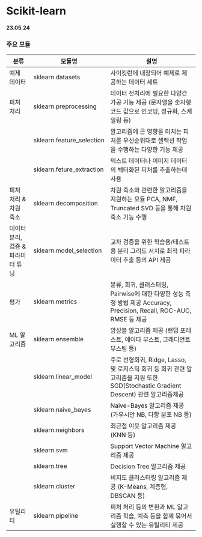 # Scikit-learn

**23.05.24**

### 주요 모듈

| 분류 | 모듈명 | 설명 |
| --- | --- | --- |
| 예제 데이터 | sklearn.datasets | 사이킷런에 내장되어 예제로 제공하는 데이터 세트 |
| 피처 처리 | sklearn.preprocessing | 데이터 전처리에 필요한 다양간 가공 기능 제공 (문자열을 숫자형 코드 값으로 인코딩, 정규화, 스케일링 등) |
|  | sklearn.feature_selection | 알고리즘에 큰 영향을 미치는 피처를 우선순위대로 셀렉션 작업을 수행하는 다양한 기능 제공 |
|  | sklearn.feture_extraction | 텍스트 데이터나 이미지 데이터의 벡터화된 피처를 추출하는데 사용 |
| 피처 처리 & 차원 축소 | sklearn.decomposition | 차원 축소와 관련한 알고리즘을 지원하는 모듈 PCA, NMF, Truncated SVD 등을 통해 차원 축소 기능 수행 |
| 데이터 분리, 검증 & 파라미터 튜닝 | sklearn.model_selection | 교차 검증을 위한 학습용/테스트용 분리 그리드 서치로 최적 파라미터 추출 등의 API 제공 |
| 평가 | sklearn.metrics | 분류, 회귀, 클러스터링, Pairwise에 대한 다양한 성능 측정 방법 제공 Accuracy, Precision, Recall, ROC-AUC, RMSE 등 제공 |
| ML 알고리즘 | sklearn.ensemble | 앙상블 알고리즘 제공 (랜덤 포레스트, 에이다 부스트, 그래디언트 부스팅 등) |
|  | sklearn.linear_model | 주로 선형회귀, Ridge, Lasso, 및 로지스틱 회귀 등 회귀 관련 알고리즘을 지원 또한 SGD(Stochastic Gradient Descent) 관련 알고리즘제공 |
|  | sklearn.naive_bayes | Naive-Bayes 알고리즘 제공 (가우시안 NB, 다항 분포 NB 등) |
|  | sklearn.neighbors | 최근접 이웃 알고리즘 제공 (KNN 등) |
|  | sklearn.svm | Support Vector Machine 알고리즘 제공 |
|  | sklearn.tree | Decision Tree 알고리즘 제공 |
|  | sklearn.cluster | 비지도 클러스터링 알고리즘 제공 (K-Means, 계층형, DBSCAN 등) |
| 유틸리티 | sklearn.pipeline | 피처 처리 등의 변환과 ML 알고리즘 학습, 예측 등을 함께 묶어서 실행할 수 있는 유틸리티 제공 |